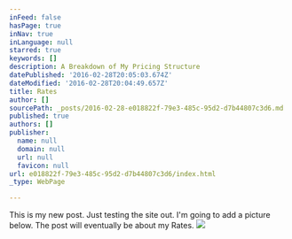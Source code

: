 ```yaml
---
inFeed: false
hasPage: true
inNav: true
inLanguage: null
starred: true
keywords: []
description: A Breakdown of My Pricing Structure
datePublished: '2016-02-28T20:05:03.674Z'
dateModified: '2016-02-28T20:04:49.657Z'
title: Rates
author: []
sourcePath: _posts/2016-02-28-e018822f-79e3-485c-95d2-d7b44807c3d6.md
published: true
authors: []
publisher:
  name: null
  domain: null
  url: null
  favicon: null
url: e018822f-79e3-485c-95d2-d7b44807c3d6/index.html
_type: WebPage

---
```

This is my new post. Just testing the site out. I'm going to add a picture below. The post will eventually be about my Rates. ![](https://s3-us-west-2.amazonaws.com/the-grid-img/p/7a6b2e224410fa47e21f386e9efe029f9cf74baf.jpg)